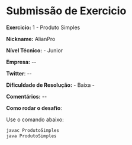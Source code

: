 # Submissão de Exercicio

**Exercicio:** 1 - Produto Simples

**Nickname:** AlianPro

**Nível Técnico:** - Junior

**Empresa:** --

**Twitter**: --

**Dificuldade de Resolução:** - Baixa -

**Comentários:** --

**Como rodar o desafio**: 

Use o comando abaixo:
```bash
javac ProdutoSimples
java ProdutoSimples
```
